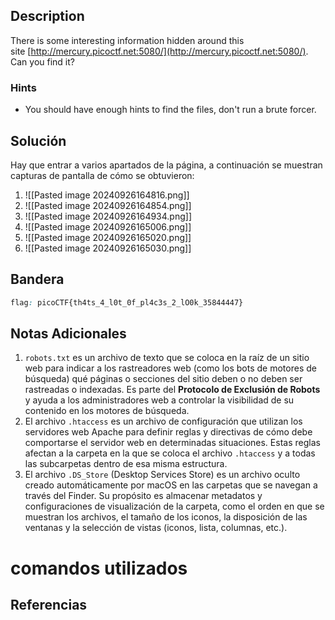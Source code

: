 ## Description

There is some interesting information hidden around this site [http://mercury.picoctf.net:5080/](http://mercury.picoctf.net:5080/). Can you find it?

### Hints
- You should have enough hints to find the files, don't run a brute forcer.
## Solución
Hay que entrar a varios apartados de la página, a continuación se muestran capturas de pantalla de cómo se obtuvieron:
1. ![[Pasted image 20240926164816.png]]
2. ![[Pasted image 20240926164854.png]]
3. ![[Pasted image 20240926164934.png]]
4. ![[Pasted image 20240926165006.png]]
5. ![[Pasted image 20240926165020.png]]
6. ![[Pasted image 20240926165030.png]]

## Bandera
```css
flag: picoCTF{th4ts_4_l0t_0f_pl4c3s_2_lO0k_35844447}
```
## Notas Adicionales
1. `robots.txt` es un archivo de texto que se coloca en la raíz de un sitio web para indicar a los rastreadores web (como los bots de motores de búsqueda) qué páginas o secciones del sitio deben o no deben ser rastreadas o indexadas. Es parte del **Protocolo de Exclusión de Robots** y ayuda a los administradores web a controlar la visibilidad de su contenido en los motores de búsqueda.
2. El archivo `.htaccess` es un archivo de configuración que utilizan los servidores web Apache para definir reglas y directivas de cómo debe comportarse el servidor web en determinadas situaciones. Estas reglas afectan a la carpeta en la que se coloca el archivo `.htaccess` y a todas las subcarpetas dentro de esa misma estructura.
3. El archivo `.DS_Store` (Desktop Services Store) es un archivo oculto creado automáticamente por macOS en las carpetas que se navegan a través del Finder. Su propósito es almacenar metadatos y configuraciones de visualización de la carpeta, como el orden en que se muestran los archivos, el tamaño de los iconos, la disposición de las ventanas y la selección de vistas (iconos, lista, columnas, etc.).

# comandos utilizados

## Referencias

